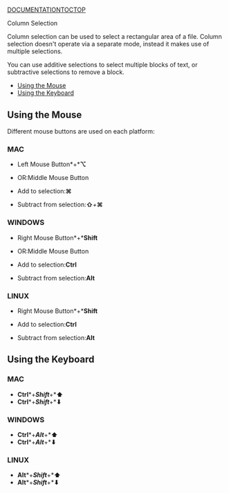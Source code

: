 # 

[DOCUMENTATION](index)[TOC](column_selection#toc)[TOP](column_selection#)

Column Selection

Column selection can be used to select a rectangular area of a file. Column selection doesn't operate via a separate mode, instead it makes use of multiple selections.

You can use additive selections to select multiple blocks of text, or subtractive selections to remove a block.

*   [Using the Mouse](column_selection#using_the_mouse)
*   [Using the Keyboard](column_selection#using_the_keyboard)

## Using the Mouse

Different mouse buttons are used on each platform:

### MAC

*   Left Mouse Button*+***⌥**
*   OR:Middle Mouse Button

*   Add to selection:**⌘**
*   Subtract from selection:**⇧***+***⌘**

### WINDOWS

*   Right Mouse Button*+***Shift**
*   OR:Middle Mouse Button

*   Add to selection:**Ctrl**
*   Subtract from selection:**Alt**

### LINUX

*   Right Mouse Button*+***Shift**

*   Add to selection:**Ctrl**
*   Subtract from selection:**Alt**

## Using the Keyboard

### MAC

*   **Ctrl***+***Shift***+***⬆**
*   **Ctrl***+***Shift***+***⬇**

### WINDOWS

*   **Ctrl***+***Alt***+***⬆**
*   **Ctrl***+***Alt***+***⬇**

### LINUX

*   **Alt***+***Shift***+***⬆**
*   **Alt***+***Shift***+***⬇**